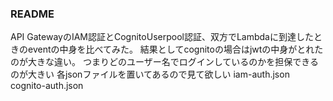 ### README
API GatewayのIAM認証とCognitoUserpool認証、双方でLambdaに到達したときのeventの中身を比べてみた。
結果としてcognitoの場合はjwtの中身がとれたのが大きな違い。
つまりどのユーザー名でログインしているのかを担保できるのが大きい
各jsonファイルを置いてあるので見て欲しい
iam-auth.json
cognito-auth.json
